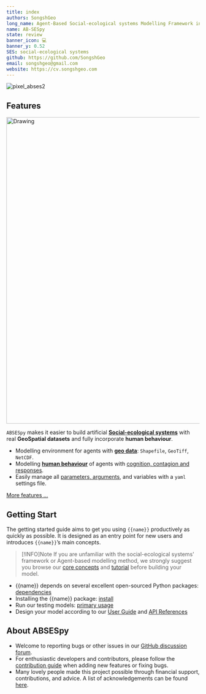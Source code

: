 ```yaml
---
title: index
authors: SongshGeo
long_name: Agent-Based Social-ecological systems Modelling Framework in Python
name: AB-SESpy
state: review
banner_icon: 💻
banner_y: 0.52
SES: social-ecological systems
github: https://github.com/SongshGeo
email: songshgeo@gmail.com
website: https://cv.songshgeo.com
---
```


![pixel_abses2](https://songshgeo-picgo-1302043007.cos.ap-beijing.myqcloud.com/uPic/pixel_abses2.svg)

## Features

<img src="https://songshgeo-picgo-1302043007.cos.ap-beijing.myqcloud.com/uPic/DQg0xJ.jpg" alt="Drawing" style="width: 800px;"/>

`ABSESpy` makes it easier to build artificial **[Social-ecological systems](docs/about.md#what-are-social-ecological-systems-sess)** with real **GeoSpatial datasets** and fully incorporate **human behaviour**.

- Modelling environment for agents with **[geo data](tutorial/notebooks/nature/geodata.ipynb)**: `Shapefile`, `GeoTiff`, `NetCDF`.
- Modelling **[human behaviour](tutorial/notebooks/human/CCR_example.ipynb)** of agents with [cognition, contagion and responses](docs/background.md#human-behaviour-framework).
- Easily manage all [parameters, arguments](tutorial/notebooks/parameters.ipynb), and variables with a `yaml` settings file.

[More features ...](logs/v-0.1.0.md)

## Getting Start

The getting started guide aims to get you using `{{name}}` productively as quickly as possible. It is designed as an entry point for new users and introduces `{{name}}`’s main concepts.

> [!INFO]Note
> If you are unfamiliar with the social-ecological systems' framework or Agent-based modelling method, we strongly suggest you browse our [core concepts](docs/background.md) and [tutorial](tutorial/user_guide.md) before building your model.

- {{name}} depends on several excellent open-sourced Python packages: [dependencies](docs/dependencies.md)
- Installing the {{name}} package: [install](docs/install.md)
- Run our testing models: [primary usage](tutorial/notebooks/model.ipynb)
- Design your model according to our [User Guide](tutorial/user_guide.md) and [API References](api/model.md)

<!-- ## Model Library

We provide several [examples](examples/negotiation.md) for reference to new users. We likewise encourage users to let us know about links to social-ecological system models/papers developed using `{{name}}`, and we will list them here. -->

## About AB**SES**py

- Welcome to reporting bugs or other issues in our [GitHub discussion forum](https://github.com/SongshGeo/ABSESpy/discussions).
- For enthusiastic developers and contributors, please follow the [contribution guide](docs/contribution.md) when adding new features or fixing bugs.
- Many lovely people made this project possible through financial support, contributions, and advice. A list of acknowledgements can be found [here](docs/acknowledge.md).
